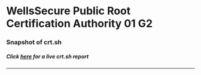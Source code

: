 # WellsSecure Public Root Certification Authority 01 G2
### Snapshot of crt.sh
##### Click [here](https://crt.sh/?q=61FE277801D2357A6B227D85C76F7B5A5441B41FFD99C28F4F9ED1F2ADB9E37B) for a live crt.sh report

---
